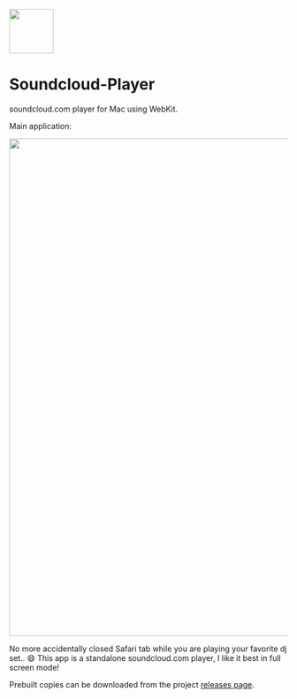 <img src="http://i.imgur.com/8Idu6nB.png" width="80px" />
<h1>Soundcloud-Player</h1>

soundcloud.com player for Mac using WebKit.

Main application:

<img src="http://i.imgur.com/yvk63th.jpg" width="900px" />

No more accidentally closed Safari tab while you are playing your favorite dj set.. :smile: 
This app is a standalone soundcloud.com player, I like it best in full screen mode!

Prebuilt copies can be downloaded from the project [releases page](https://github.com/balazs630/soundcloud-Player/releases).
